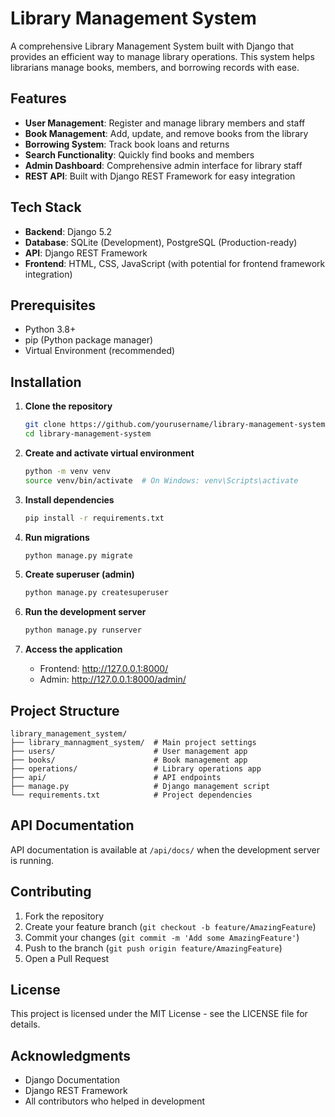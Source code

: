 # Library Management System

A comprehensive Library Management System built with Django that provides an efficient way to manage library operations. This system helps librarians manage books, members, and borrowing records with ease.

## Features

- **User Management**: Register and manage library members and staff
- **Book Management**: Add, update, and remove books from the library
- **Borrowing System**: Track book loans and returns
- **Search Functionality**: Quickly find books and members
- **Admin Dashboard**: Comprehensive admin interface for library staff
- **REST API**: Built with Django REST Framework for easy integration

## Tech Stack

- **Backend**: Django 5.2
- **Database**: SQLite (Development), PostgreSQL (Production-ready)
- **API**: Django REST Framework
- **Frontend**: HTML, CSS, JavaScript (with potential for frontend framework integration)

## Prerequisites

- Python 3.8+
- pip (Python package manager)
- Virtual Environment (recommended)

## Installation

1. **Clone the repository**
   ```bash
   git clone https://github.com/yourusername/library-management-system.git
   cd library-management-system
   ```

2. **Create and activate virtual environment**
   ```bash
   python -m venv venv
   source venv/bin/activate  # On Windows: venv\Scripts\activate
   ```

3. **Install dependencies**
   ```bash
   pip install -r requirements.txt
   ```

4. **Run migrations**
   ```bash
   python manage.py migrate
   ```

5. **Create superuser (admin)**
   ```bash
   python manage.py createsuperuser
   ```

6. **Run the development server**
   ```bash
   python manage.py runserver
   ```

7. **Access the application**
   - Frontend: http://127.0.0.1:8000/
   - Admin: http://127.0.0.1:8000/admin/

## Project Structure

```
library_management_system/
├── library_mannagment_system/  # Main project settings
├── users/                      # User management app
├── books/                      # Book management app
├── operations/                 # Library operations app
├── api/                        # API endpoints
├── manage.py                   # Django management script
└── requirements.txt            # Project dependencies
```

## API Documentation

API documentation is available at `/api/docs/` when the development server is running.

## Contributing

1. Fork the repository
2. Create your feature branch (`git checkout -b feature/AmazingFeature`)
3. Commit your changes (`git commit -m 'Add some AmazingFeature'`)
4. Push to the branch (`git push origin feature/AmazingFeature`)
5. Open a Pull Request

## License

This project is licensed under the MIT License - see the LICENSE file for details.

## Acknowledgments

- Django Documentation
- Django REST Framework
- All contributors who helped in development
